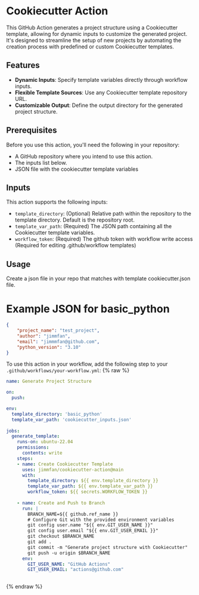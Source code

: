 # Cookiecutter Action

This GitHub Action generates a project structure using a Cookiecutter template, allowing for dynamic inputs to customize the generated project. It's designed to streamline the setup of new projects by automating the creation process with predefined or custom Cookiecutter templates.

## Features

- **Dynamic Inputs**: Specify template variables directly through workflow inputs.
- **Flexible Template Sources**: Use any Cookiecutter template repository URL.
- **Customizable Output**: Define the output directory for the generated project structure.

## Prerequisites

Before you use this action, you'll need the following in your repository:
- A GitHub repository where you intend to use this action.
- The inputs list below.
- JSON file with the cookiecutter template variables

## Inputs

This action supports the following inputs:
- `template_directory`: (Optional) Relative path within the repository to the template directory. Default is the repository root.
- `template_var_path`: (Required) The JSON path containing all the Cookiecutter template variables.
- `workflow_token`: (Required) The github token with workflow write access (Required for editing .github/workflow templates)

## Usage
Create a json file in your repo that matches with template cookiecutter.json file.  

# Example JSON for basic_python
```json
{   
    "project_name": "test_project",
    "author": "jimmfan",
    "email": "jimmmfan@github.com",
    "python_version": "3.10"
}
```

To use this action in your workflow, add the following step to your `.github/workflows/your-workflow.yml`:
{% raw %}
```yaml
name: Generate Project Structure

on:
  push:

env:
  template_directory: 'basic_python'
  template_var_path: 'cookiecutter_inputs.json'
  
jobs:
  generate_template:
    runs-on: ubuntu-22.04
    permissions:
      contents: write
    steps:
    - name: Create Cookiecutter Template
      uses: jimmfan/cookiecutter-action@main
      with:
        template_directory: ${{ env.template_directory }}
        template_var_path: ${{ env.template_var_path }}
        workflow_token: ${{ secrets.WORKFLOW_TOKEN }}
        
    - name: Create and Push to Branch
      run: |
        BRANCH_NAME=${{ github.ref_name }}
        # Configure Git with the provided environment variables
        git config user.name "${{ env.GIT_USER_NAME }}"
        git config user.email "${{ env.GIT_USER_EMAIL }}"
        git checkout $BRANCH_NAME
        git add .
        git commit -m "Generate project structure with Cookiecutter"
        git push -u origin $BRANCH_NAME
      env:
        GIT_USER_NAME: "GitHub Actions"
        GIT_USER_EMAIL: "actions@github.com"
        
```
{% endraw %}        